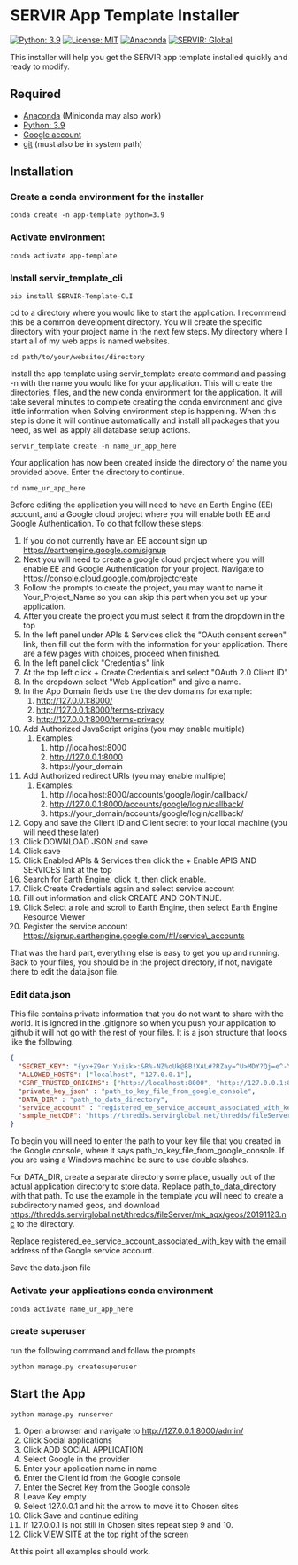# SERVIR App Template Installer

[![Python: 3.9](https://img.shields.io/badge/python-3.9-blue.svg)](https://www.python.org/)
[![License: MIT](https://img.shields.io/badge/License-MIT-yellow.svg)](https://opensource.org/licenses/MIT)
[![Anaconda](https://anaconda.org/conda-forge/mlconjug/badges/version.svg)](https://www.anaconda.com/)
[![SERVIR: Global](https://img.shields.io/badge/SERVIR-Global-green)](https://servirglobal.net)

This installer will help you get the SERVIR app template installed quickly and ready to modify.

## Required
- [Anaconda](https://www.anaconda.com/) (Miniconda may also work)
- [Python: 3.9](https://www.python.org/) 
- [Google account](https://support.google.com/accounts/answer/27441?hl=en)
- [git](https://git-scm.com/book/en/v2/Getting-Started-Installing-Git) (must also be in system path)

## Installation
### Create a conda environment for the installer
```shell
conda create -n app-template python=3.9
```
### Activate environment
```shell
conda activate app-template
```
### Install servir_template_cli
```shell
pip install SERVIR-Template-CLI
```
cd to a directory where you would like to start the application.  I recommend this be a common development directory. 
You will create the specific directory with your project name in the next few steps. My directory where I start all 
of my web apps is named websites.  
```shell
cd path/to/your/websites/directory
```
Install the app template using servir_template create command and passing -n with the name you 
would like for your application.  This will create the directories, files, and the new conda environment
for the application.  It will take several minutes to complete creating the conda environment and give little 
information when Solving environment step is happening.  When this step is done it will continue automatically
and install all packages that you need, as well as apply all database setup actions.
```shell
servir_template create -n name_ur_app_here
```

Your application has now been created inside the directory of the name you provided above.  Enter the directory
to continue.
```shell
cd name_ur_app_here
```

Before editing the application you will need to have an Earth Engine (EE) account, and a Google cloud project where 
you will enable both EE and Google Authentication.  To do that follow these steps:
1) If you do not currently have an EE account sign up https://earthengine.google.com/signup
2) Next you will need to create a google cloud project where you will enable EE and Google Authentication for your project. Navigate to https://console.cloud.google.com/projectcreate
3) Follow the prompts to create the project, you may want to name it Your_Project_Name so you can skip this part when you set up your application.
4) After you create the project you must select it from the dropdown in the top
5) In the left panel under APIs & Services click the "OAuth consent screen" link, then fill out the form with the information for your application. There are a few pages with choices, proceed when finished.
6) In the left panel click "Credentials" link
7) At the top left click + Create Credentials and select "OAuth 2.0 Client ID"
8) In the dropdown select "Web Application" and give a name.
9) In the App Domain fields use the the dev domains for example:
   1) http://127.0.0.1:8000/
   2) http://127.0.0.1:8000/terms-privacy
   3) http://127.0.0.1:8000/terms-privacy
10) Add Authorized JavaScript origins (you may enable multiple)
    1) Examples:
       1) http://localhost:8000
       2) http://127.0.0.1:8000
       3) https://your_domain
11) Add Authorized redirect URIs (you may enable multiple)
    1) Examples:
       1) http://localhost:8000/accounts/google/login/callback/
       2) http://127.0.0.1:8000/accounts/google/login/callback/
       3) https://your_domain/accounts/google/login/callback/
12) Copy and save the Client ID and Client secret to your local machine (you will need these later)
13) Click DOWNLOAD JSON and save
14) Click save
15) Click Enabled APIs & Services then click the + Enable APIS AND SERVICES link at the top
16) Search for Earth Engine, click it, then click enable.
17) Click Create Credentials again and select service account
18) Fill out information and click CREATE AND CONTINUE.
19) Click Select a role and scroll to Earth Engine, then select Earth Engine Resource Viewer
20) Register the service account https://signup.earthengine.google.com/#!/service\_accounts

That was the hard part, everything else is easy to get you up and running.  Back to your files, you should be in 
the project directory, if not, navigate there to edit the data.json file.

### Edit data.json
This file contains private information that you do not want to share with the world.  It is ignored in the .gitignore
so when you push your application to github it will not go with the rest of your files.  It is a json structure that 
looks like the following.
```json
{
  "SECRET_KEY": "{yx+Z9or:Yuisk>:&R%-NZ%oUk@BB!XAL#?RZay=^U>MDY?Qj=e^-YT3u^dp):~|",
  "ALLOWED_HOSTS": ["localhost", "127.0.0.1"],
  "CSRF_TRUSTED_ORIGINS": ["http://localhost:8000", "http://127.0.0.1:8000"],
  "private_key_json" : "path_to_key_file_from_google_console",
  "DATA_DIR" : "path_to_data_directory",
  "service_account" : "registered_ee_service_account_associated_with_key",
  "sample_netCDF": "https://thredds.servirglobal.net/thredds/fileServer/mk_aqx/geos/20191123.nc"
}
```
To begin you will need to enter the path to your key file that you created in the Google console, where it says
path_to_key_file_from_google_console.  If you are using a Windows machine be sure to use double slashes.

For DATA_DIR, create a separate directory some place, usually out of the actual application directory to store 
data.  Replace path_to_data_directory with that path.  To use the example in the template you will need to create a 
subdirectory named geos, and download
https://thredds.servirglobal.net/thredds/fileServer/mk_aqx/geos/20191123.nc to the directory. 

Replace registered_ee_service_account_associated_with_key with the email address of the Google service account.

Save the data.json file

### Activate your applications conda environment
```shell
conda activate name_ur_app_here
```

### create superuser
run the following command and follow the prompts
```shell
python manage.py createsuperuser
```

## Start the App
```shell
python manage.py runserver
```

1) Open a browser and navigate to http://127.0.0.1:8000/admin/ 
2) Click Social applications
3) Click ADD SOCIAL APPLICATION
4) Select Google in the provider
5) Enter your application name in name
6) Enter the Client id from the Google console
7) Enter the Secret Key from the Google console
8) Leave Key empty
9) Select 127.0.0.1 and hit the arrow to move it to Chosen sites
10) Click Save and continue editing
11) If 127.0.0.1 is not still in Chosen sites repeat step 9 and 10. 
12) Click VIEW SITE at the top right of the screen

At this point all examples should work.


